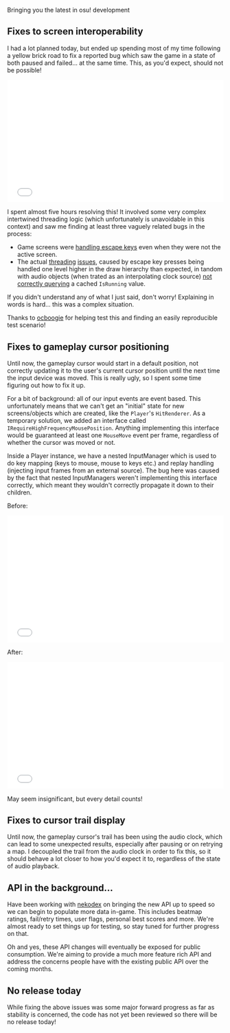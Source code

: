 Bringing you the latest in osu! development

## Fixes to screen interoperability

I had a lot planned today, but ended up spending most of my time following a yellow brick road to fix a reported bug which saw the game in a state of both paused and failed... at the same time. This, as you'd expect, should not be possible!

<div style="width: 100%; height: 0px; position: relative; padding-bottom: 56.432%;"><iframe src="//streamable.com/s/flyxd/hghvuh" frameborder="0" allowfullscreen webkitallowfullscreen mozallowfullscreen scrolling="no" style="width: 100%; height: 100%; position: absolute;"></iframe><script async src="//v.embedcdn.com/v1/embed.js"></script></div>

I spent almost five hours resolving this! It involved some very complex intertwined threading logic (which unfortunately is unavoidable in this context) and saw me finding at least three vaguely related bugs in the process:

- Game screens were [handling escape keys](https://github.com/ppy/osu-framework/pull/639/commits/6b5a00793cd7628671205ba7c5ca5ef0e20f12bc) even when they were not the active screen.
- The actual [threading](https://github.com/ppy/osu/pull/630/commits/94bf1d65b617a8d3c9d40078be0b51440bf14f80) [issues](https://github.com/ppy/osu/pull/630/commits/5f8baf874dd6907d612fdde8b7d6485d24678e93), caused by escape key presses being handled one level higher in the draw hierarchy than expected, in tandom with audio objects (when trated as an interpolating clock source) [not correctly querying](https://github.com/ppy/osu-framework/pull/639/commits/1bcb81a7397cb6dbac8c43f26aa9b49bbbcb02c5) a cached `IsRunning` value.

If you didn't understand any of what I just said, don't worry! Explaining in words is hard... this was a complex situation.

Thanks to [ocboogie](https://github.com/ocboogie) for helping test this and finding an easily reproducible test scenario!

## Fixes to gameplay cursor positioning

Until now, the gameplay cursor would start in a default position, not correctly updating it to the user's current cursor position until the next time the input device was moved. This is really ugly, so I spent some time figuring out how to fix it up.

For a bit of background: all of our input events are event based. This unfortunately means that we can't get an "initial" state for new screens/objects which are created, like the `Player`'s `HitRenderer`. As a temporary solution, we added an interface called `IRequireHighFrequencyMousePosition`. Anything implementing this interface would be guaranteed at least one `MouseMove` event per frame, regardless of whether the cursor was moved or not.

Inside a Player instance, we have a nested InputManager which is used to do key mapping (keys to mouse, mouse to keys etc.) and replay handling (injecting input frames from an external source). The bug here was caused by the fact that nested InputManagers weren't implementing this interface correctly, which meant they wouldn't correctly propagate it down to their children.

Before:

<div style="width: 100%; height: 0px; position: relative; padding-bottom: 58.579%;"><iframe src="//streamable.com/s/79zoa/lfolue" frameborder="0" allowfullscreen webkitallowfullscreen mozallowfullscreen scrolling="no" style="width: 100%; height: 100%; position: absolute;"></iframe><script async src="//v.embedcdn.com/v1/embed.js"></script></div>

After:

<div style="width: 100%; height: 0px; position: relative; padding-bottom: 58.579%;"><iframe src="//streamable.com/s/dqm6g/ibvubr" frameborder="0" allowfullscreen webkitallowfullscreen mozallowfullscreen scrolling="no" style="width: 100%; height: 100%; position: absolute;"></iframe><script async src="//v.embedcdn.com/v1/embed.js"></script></div>

May seem insignificant, but every detail counts!

## Fixes to cursor trail display

Until now, the gameplay cursor's trail has been using the audio clock, which can lead to some unexpected results, especially after pausing or on retrying a map. I decoupled the trail from the audio clock in order to fix this, so it should behave a lot closer to how you'd expect it to, regardless of the state of audio playback.

## API in the background...

Have been working with [nekodex](https://github.com/nekodex) on bringing the new API up to speed so we can begin to populate more data in-game. This includes beatmap ratings, fail/retry times, user flags, personal best scores and more. We're almost ready to set things up for testing, so stay tuned for further progress on that.

Oh and yes, these API changes will eventually be exposed for public consumption. We're aiming to provide a much more feature rich API and address the concerns people have with the existing public API over the coming months.

## No release today

While fixing the above issues was some major forward progress as far as stability is concerned, the code has not yet been reviewed so there will be no release today!